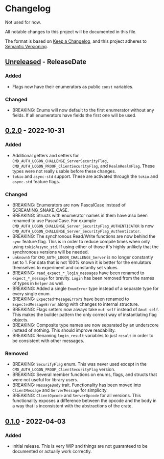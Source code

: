 # Changelog

Not used for now.

All notable changes to this project will be documented in this file.

The format is based on [Keep a Changelog](https://keepachangelog.com/en/1.0.0/),
and this project adheres to [Semantic Versioning](https://semver.org/spec/v2.0.0.html).

<!-- next-header -->
## [Unreleased] - ReleaseDate

### Added

* Flags now have their enumerators as public `const` variables.

### Changed

* BREAKING: Enums will now default to the first enumerator without any fields. If all enumerators have fields the first one will be used.

## [0.2.0] - 2022-10-31

### Added

* Additional getters and setters for `CMD_AUTH_LOGON_CHALLENGE_ServerSecurityFlag`, `CMD_AUTH_LOGON_PROOF_ClientSecurityFlag`, and `RealmRealmFlag`. These types were not really usable before these changes.
* `tokio` and `async-std` support. These are activated through the `tokio` and `async-std` feature flags.

### Changed

* BREAKING: Enumerators are now PascalCase instead of SCREAMING_SNAKE_CASE.
* BREAKING: Structs with enumerator names in them have also been renamed to use PascalCase. For example `CMD_AUTH_LOGON_CHALLENGE_Server_SecurityFlag_AUTHENTICATOR` is now `CMD_AUTH_LOGON_CHALLENGE_Server_SecurityFlag_Authenticator`.
* BREAKING: The synchronous Read/Write functions are now behind the `sync` feature flag. This is in order to reduce compile times when only using `tokio`/`async_std`. If using either of those it's highly unlikely that the synchronous versions will be needed.
* `unknown5` for `CMD_AUTH_LOGON_CHALLENGE_Server` is no longer constantly set to 1. For data that is not 100% known it is better for the emulators themselves to experiment and constantly set values.
* BREAKING: `read_expect_*_login_message`s have been renamed to `expect_*_message` for brevity.
`Login` has been removed from the names of types in `helper` as well.
* BREAKING: Added a single `EnumError` type instead of a separate type for every single enum.
* BREAKING: `Expected*MesageError`s have been renamed to `ExpectedMessageError` along with changes to internal structure.
* BREAKING: Flags setters now always take `mut self` instead of `&mut self`. This makes the builder pattern the only correct way of instantiating flag objects.
* BREAKING: Composite type names are now separated by an underscore instead of nothing. This should improve readability.
* BREAKING: Renaming `login_result` variables to just `result` in order to be consistent with other messages.

### Removed

* BREAKING: `SecurifyFlag` enum. This was never used except in the `CMD_AUTH_LOGON_PROOF_ClientSecurityFlag` version.
* BREAKING: Several member functions on enums, flags, and structs that were not useful for library users.
* BREAKING: `MessageBody` trait. Functionality has been moved into `ClientMessage` and `ServerMessage` for simplicity.
* BREAKING: `ClientOpcode` and `ServerOpcode` for all versions.
This functionality exposes a difference between the opcode and the body in a way that is inconsistent with the abstractions of the crate.

## [0.1.0] - 2022-04-03

### Added

* Initial release. This is very WIP and things are not guaranteed to be documented or actually work correctly.

<!-- next-url -->
[Unreleased]: https://github.com/gtker/wow_messages/compare/wow_login_messages-v0.2.0...HEAD
[0.2.0]: https://github.com/gtker/wow_messages/releases/tag/wow_login_messages-v0.2.0
[0.1.0]: https://github.com/gtker/wow_messages/tree/505efadbe332dee2bdd5d321242b7e5d2565d841
